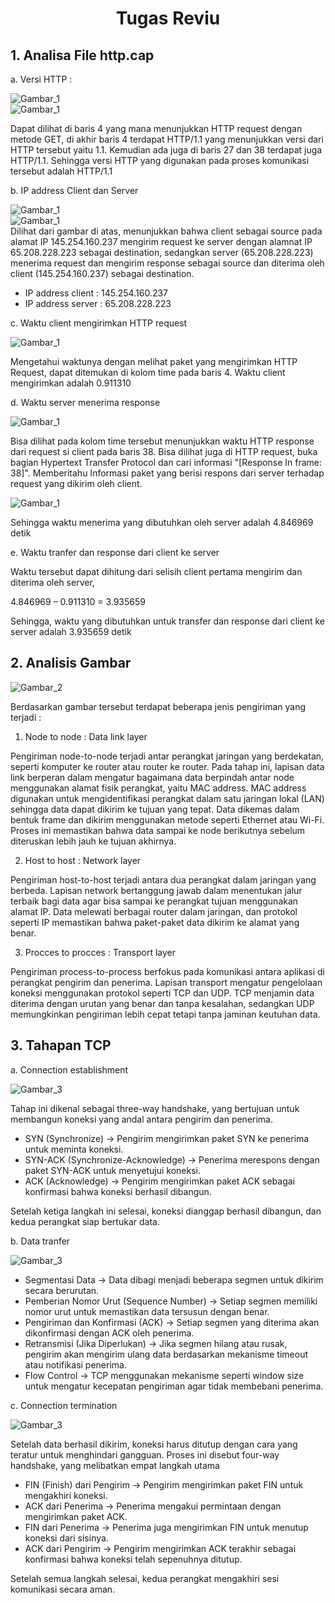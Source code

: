 <h1 align = center>
    Tugas Reviu
</h1>

<h2>
1.	Analisa File http.cap
</h2>

a. Versi HTTP :

![Gambar_1](img/versi-http)<br>
![Gambar_1](img/versi-http-2)

Dapat dilihat di baris 4 yang mana menunjukkan HTTP request dengan metode GET, di akhir baris 4 terdapat HTTP/1.1 yang menunjukkan versi dari HTTP tersebut yaitu 1.1. Kemudian ada juga di baris 27 dan 38 terdapat juga HTTP/1.1. Sehingga versi HTTP yang digunakan pada proses komunikasi tersebut adalah HTTP/1.1
   
b. IP address Client dan Server

![Gambar_1](img/versi-http)<br>
![Gambar_1](img/versi-http-2)<br>
Dilihat dari gambar di atas, menunjukkan bahwa client sebagai source pada alamat IP 145.254.160.237 mengirim request ke server dengan alamnat IP 65.208.228.223 sebagai destination, sedangkan server (65.208.228.223) menerima request dan mengirim response sebagai source dan diterima oleh client (145.254.160.237) sebagai destination.
- IP address client : 145.254.160.237
- IP address server : 65.208.228.223
  	
c. Waktu client mengirimkan HTTP request

![Gambar_1](img/send-time.png)

Mengetahui waktunya dengan melihat paket yang mengirimkan HTTP Request, dapat ditemukan di kolom time pada baris 4. Waktu client mengirimkan adalah 0.911310
  	
d. Waktu server menerima response

![Gambar_1](img/response-time.png)

Bisa dilihat pada kolom time tersebut menunjukkan waktu HTTP response dari request si client pada baris 38. Bisa dilihat juga di HTTP request, buka bagian Hypertext Transfer Protocol dan cari informasi "[Response In frame: 38]". Memberitahu Informasi paket yang berisi respons dari server terhadap request yang dikirim oleh client.

![Gambar_1](img/response-time-2.png)

Sehingga waktu menerima yang dibutuhkan oleh server adalah 4.846969 detik
  
e. Waktu tranfer dan response dari client ke server

Waktu tersebut dapat dihitung dari selisih client pertama mengirim dan diterima oleh server,

4.846969 – 0.911310 = 3.935659

Sehingga, waktu yang dibutuhkan untuk transfer dan response dari client ke server adalah 3.935659 detik

<h2>
2.	Analisis Gambar
</h2>

![Gambar_2](img/no-2)

Berdasarkan gambar tersebut terdapat beberapa jenis pengiriman yang terjadi :

1. Node to node : Data link layer

Pengiriman node-to-node terjadi antar perangkat jaringan yang berdekatan, seperti komputer ke router atau router ke router. Pada tahap ini, lapisan data link berperan dalam mengatur bagaimana data berpindah antar node menggunakan alamat fisik perangkat, yaitu MAC address. MAC address digunakan untuk mengidentifikasi perangkat dalam satu jaringan lokal (LAN) sehingga data dapat dikirim ke tujuan yang tepat. Data dikemas dalam bentuk frame dan dikirim menggunakan metode seperti Ethernet atau Wi-Fi. Proses ini memastikan bahwa data sampai ke node berikutnya sebelum diteruskan lebih jauh ke tujuan akhirnya.

2. Host to host : Network layer

Pengiriman host-to-host terjadi antara dua perangkat dalam jaringan yang berbeda. Lapisan network bertanggung jawab dalam menentukan jalur terbaik bagi data agar bisa sampai ke perangkat tujuan menggunakan alamat IP. Data melewati berbagai router dalam jaringan, dan protokol seperti IP memastikan bahwa paket-paket data dikirim ke alamat yang benar.

3. Procces to procces : Transport layer

Pengiriman process-to-process berfokus pada komunikasi antara aplikasi di perangkat pengirim dan penerima. Lapisan transport mengatur pengelolaan koneksi menggunakan protokol seperti TCP dan UDP. TCP menjamin data diterima dengan urutan yang benar dan tanpa kesalahan, sedangkan UDP memungkinkan pengiriman lebih cepat tetapi tanpa jaminan keutuhan data.

<h2>
3.	Tahapan TCP
</h2>

a. Connection establishment

![Gambar_3](img/establishment.png)

Tahap ini dikenal sebagai three-way handshake, yang bertujuan untuk membangun koneksi yang andal antara pengirim dan penerima.
- SYN (Synchronize) → Pengirim mengirimkan paket SYN ke penerima untuk meminta koneksi.
- SYN-ACK (Synchronize-Acknowledge) → Penerima merespons dengan paket SYN-ACK untuk menyetujui koneksi.
- ACK (Acknowledge) → Pengirim mengirimkan paket ACK sebagai konfirmasi bahwa koneksi berhasil dibangun.

Setelah ketiga langkah ini selesai, koneksi dianggap berhasil dibangun, dan kedua perangkat siap bertukar data.

b. Data tranfer

![Gambar_3](img/transfer.png)

- Segmentasi Data → Data dibagi menjadi beberapa segmen untuk dikirim secara berurutan.
- Pemberian Nomor Urut (Sequence Number) → Setiap segmen memiliki nomor urut untuk memastikan data tersusun dengan benar.
- Pengiriman dan Konfirmasi (ACK) → Setiap segmen yang diterima akan dikonfirmasi dengan ACK oleh penerima.
- Retransmisi (Jika Diperlukan) → Jika segmen hilang atau rusak, pengirim akan mengirim ulang data berdasarkan mekanisme timeout atau notifikasi penerima.
- Flow Control → TCP menggunakan mekanisme seperti window size untuk mengatur kecepatan pengiriman agar tidak membebani penerima.

c. Connection termination

![Gambar_3](img/termination.png)

Setelah data berhasil dikirim, koneksi harus ditutup dengan cara yang teratur untuk menghindari gangguan. Proses ini disebut four-way handshake, yang melibatkan empat langkah utama 

- FIN (Finish) dari Pengirim → Pengirim mengirimkan paket FIN untuk mengakhiri koneksi.
- ACK dari Penerima → Penerima mengakui permintaan dengan mengirimkan paket ACK.
- FIN dari Penerima → Penerima juga mengirimkan FIN untuk menutup koneksi dari sisinya.
- ACK dari Pengirim → Pengirim mengirimkan ACK terakhir sebagai konfirmasi bahwa koneksi telah sepenuhnya ditutup.

 Setelah semua langkah selesai, kedua perangkat mengakhiri sesi komunikasi secara aman.
